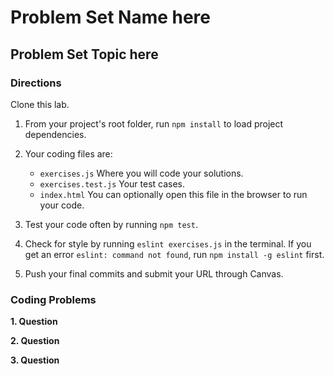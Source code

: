 # Problem Set Name here
## Problem Set Topic here

### Directions
Clone this lab. 

1. From your project's root folder, run `npm install` to load project dependencies.

2. Your coding files are: 
    * `exercises.js` Where you will code your solutions.
    * `exercises.test.js` Your test cases.
    * `index.html` You can optionally open this file in the browser to run your code.

3. Test your code often by running `npm test`. 

4. Check for style by running `eslint exercises.js` in the terminal. If you get an error `eslint: command not found`, run `npm install -g eslint` first.

5. Push your final commits and submit your URL through Canvas.

### Coding Problems

**1. Question**

**2. Question**

**3. Question**
